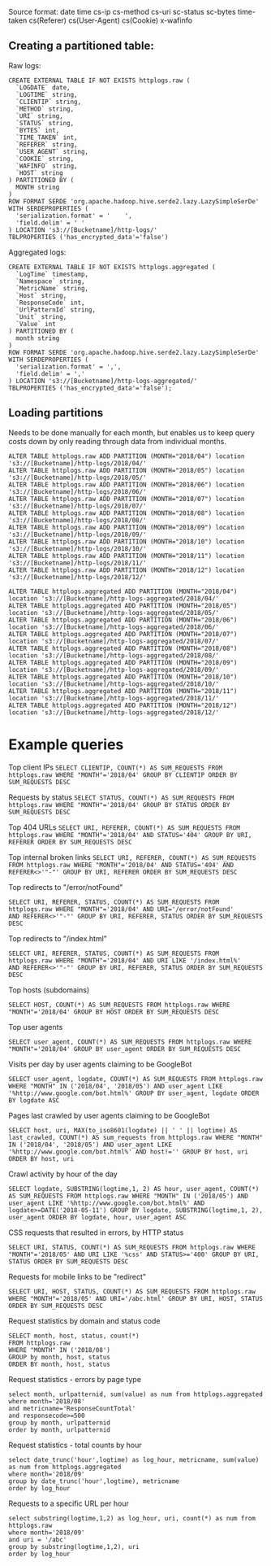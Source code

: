 Source format: date time cs-ip cs-method cs-uri sc-status sc-bytes time-taken cs(Referer) cs(User-Agent) cs(Cookie) x-wafinfo

## Creating a partitioned table:

Raw logs:

```
CREATE EXTERNAL TABLE IF NOT EXISTS httplogs.raw (
  `LOGDATE` date,
  `LOGTIME` string,
  `CLIENTIP` string,
  `METHOD` string,
  `URI` string,
  `STATUS` string,
  `BYTES` int,
  `TIME_TAKEN` int,
  `REFERER` string,
  `USER_AGENT` string,
  `COOKIE` string,
  `WAFINFO` string,
  `HOST` string 
) PARTITIONED BY (
  MONTH string
)
ROW FORMAT SERDE 'org.apache.hadoop.hive.serde2.lazy.LazySimpleSerDe'
WITH SERDEPROPERTIES (
  'serialization.format' = '	',
  'field.delim' = '	'
) LOCATION 's3://[Bucketname]/http-logs/'
TBLPROPERTIES ('has_encrypted_data'='false')
```

Aggregated logs:
```
CREATE EXTERNAL TABLE IF NOT EXISTS httplogs.aggregated (
  `LogTime` timestamp,
  `Namespace` string,
  `MetricName` string,
  `Host` string,
  `ResponseCode` int,
  `UrlPatternId` string,
  `Unit` string,
  `Value` int 
) PARTITIONED BY (
  month string 
)
ROW FORMAT SERDE 'org.apache.hadoop.hive.serde2.lazy.LazySimpleSerDe'
WITH SERDEPROPERTIES (
  'serialization.format' = ',',
  'field.delim' = ','
) LOCATION 's3://[Bucketname]/http-logs-aggregated/'
TBLPROPERTIES ('has_encrypted_data'='false');
```

## Loading partitions

Needs to be done manually for each month, but enables us to keep query costs down by only reading through data from individual months.

```  
ALTER TABLE httplogs.raw ADD PARTITION (MONTH="2018/04") location 's3://[Bucketname]/http-logs/2018/04/'
ALTER TABLE httplogs.raw ADD PARTITION (MONTH="2018/05") location 's3://[Bucketname]/http-logs/2018/05/'
ALTER TABLE httplogs.raw ADD PARTITION (MONTH="2018/06") location 's3://[Bucketname]/http-logs/2018/06/'
ALTER TABLE httplogs.raw ADD PARTITION (MONTH="2018/07") location 's3://[Bucketname]/http-logs/2018/07/'
ALTER TABLE httplogs.raw ADD PARTITION (MONTH="2018/08") location 's3://[Bucketname]/http-logs/2018/08/'
ALTER TABLE httplogs.raw ADD PARTITION (MONTH="2018/09") location 's3://[Bucketname]/http-logs/2018/09/'
ALTER TABLE httplogs.raw ADD PARTITION (MONTH="2018/10") location 's3://[Bucketname]/http-logs/2018/10/'
ALTER TABLE httplogs.raw ADD PARTITION (MONTH="2018/11") location 's3://[Bucketname]/http-logs/2018/11/'
ALTER TABLE httplogs.raw ADD PARTITION (MONTH="2018/12") location 's3://[Bucketname]/http-logs/2018/12/'
```

```
ALTER TABLE httplogs.aggregated ADD PARTITION (MONTH="2018/04") location 's3://[Bucketname]/http-logs-aggregated/2018/04/'
ALTER TABLE httplogs.aggregated ADD PARTITION (MONTH="2018/05") location 's3://[Bucketname]/http-logs-aggregated/2018/05/'
ALTER TABLE httplogs.aggregated ADD PARTITION (MONTH="2018/06") location 's3://[Bucketname]/http-logs-aggregated/2018/06/'
ALTER TABLE httplogs.aggregated ADD PARTITION (MONTH="2018/07") location 's3://[Bucketname]/http-logs-aggregated/2018/07/'
ALTER TABLE httplogs.aggregated ADD PARTITION (MONTH="2018/08") location 's3://[Bucketname]/http-logs-aggregated/2018/08/'
ALTER TABLE httplogs.aggregated ADD PARTITION (MONTH="2018/09") location 's3://[Bucketname]/http-logs-aggregated/2018/09/'
ALTER TABLE httplogs.aggregated ADD PARTITION (MONTH="2018/10") location 's3://[Bucketname]/http-logs-aggregated/2018/10/'
ALTER TABLE httplogs.aggregated ADD PARTITION (MONTH="2018/11") location 's3://[Bucketname]/http-logs-aggregated/2018/11/'
ALTER TABLE httplogs.aggregated ADD PARTITION (MONTH="2018/12") location 's3://[Bucketname]/http-logs-aggregated/2018/12/'
```

# Example queries

Top client IPs
```SELECT CLIENTIP, COUNT(*) AS SUM_REQUESTS FROM httplogs.raw WHERE "MONTH"='2018/04' GROUP BY CLIENTIP ORDER BY SUM_REQUESTS DESC```

Requests by status
```SELECT STATUS, COUNT(*) AS SUM_REQUESTS FROM httplogs.raw WHERE "MONTH"='2018/04' GROUP BY STATUS ORDER BY SUM_REQUESTS DESC```

Top 404 URLs
```SELECT URI, REFERER, COUNT(*) AS SUM_REQUESTS FROM httplogs.raw WHERE "MONTH"='2018/04' AND STATUS='404' GROUP BY URI, REFERER ORDER BY SUM_REQUESTS DESC```

Top internal broken links
```SELECT URI, REFERER, COUNT(*) AS SUM_REQUESTS FROM httplogs.raw WHERE "MONTH"='2018/04' AND STATUS='404' AND REFERER<>'"-"' GROUP BY URI, REFERER ORDER BY SUM_REQUESTS DESC```

Top redirects to "/error/notFound"
```
SELECT URI, REFERER, STATUS, COUNT(*) AS SUM_REQUESTS FROM httplogs.raw WHERE "MONTH"='2018/04' AND URI='/error/notFound' 
AND REFERER<>'"-"' GROUP BY URI, REFERER, STATUS ORDER BY SUM_REQUESTS DESC
```

Top redirects to "/index.html"
```
SELECT URI, REFERER, STATUS, COUNT(*) AS SUM_REQUESTS FROM httplogs.raw WHERE "MONTH"='2018/04' AND URI LIKE '/index.html%' 
AND REFERER<>'"-"' GROUP BY URI, REFERER, STATUS ORDER BY SUM_REQUESTS DESC
```

Top hosts (subdomains)
```
SELECT HOST, COUNT(*) AS SUM_REQUESTS FROM httplogs.raw WHERE "MONTH"='2018/04' GROUP BY HOST ORDER BY SUM_REQUESTS DESC
```

Top user agents
```
SELECT user_agent, COUNT(*) AS SUM_REQUESTS FROM httplogs.raw WHERE "MONTH"='2018/04' GROUP BY user_agent ORDER BY SUM_REQUESTS DESC
```

Visits per day by user agents claiming to be GoogleBot
```
SELECT user_agent, logdate, COUNT(*) AS SUM_REQUESTS FROM httplogs.raw WHERE "MONTH" IN ('2018/04', '2018/05') AND user_agent LIKE '%http://www.google.com/bot.html%' GROUP BY user_agent, logdate ORDER BY logdate ASC
```

Pages last crawled by user agents claiming to be GoogleBot
```
SELECT host, uri, MAX(to_iso8601(logdate) || ' ' || logtime) AS last_crawled, COUNT(*) AS sum_requests from httplogs.raw WHERE "MONTH" IN ('2018/04', '2018/05') AND user_agent LIKE '%http://www.google.com/bot.html%' AND host!='' GROUP BY host, uri ORDER BY host, uri
```

Crawl activity by hour of the day
```
SELECT logdate, SUBSTRING(logtime,1, 2) AS hour, user_agent, COUNT(*) AS SUM_REQUESTS FROM httplogs.raw WHERE "MONTH" IN ('2018/05') AND user_agent LIKE '%http://www.google.com/bot.html%' AND logdate>=DATE('2018-05-11') GROUP BY logdate, SUBSTRING(logtime,1, 2), user_agent ORDER BY logdate, hour, user_agent ASC
```

CSS requests that resulted in errors, by HTTP status
```
SELECT URI, STATUS, COUNT(*) AS SUM_REQUESTS FROM httplogs.raw WHERE "MONTH"='2018/05' AND URI LIKE '%css' AND STATUS>='400' GROUP BY URI, STATUS ORDER BY SUM_REQUESTS DESC
```

Requests for mobile links to be "redirect"
```
SELECT URI, HOST, STATUS, COUNT(*) AS SUM_REQUESTS FROM httplogs.raw WHERE "MONTH"='2018/05' AND URI='/abc.html' GROUP BY URI, HOST, STATUS ORDER BY SUM_REQUESTS DESC
```

Request statistics by domain and status code
```
SELECT month, host, status, count(*)
FROM httplogs.raw 
WHERE "MONTH" IN ('2018/08') 
GROUP by month, host, status
ORDER BY month, host, status
```

Request statistics - errors by page type
```
select month, urlpatternid, sum(value) as num from httplogs.aggregated
where month='2018/08'
and metricname='ResponseCountTotal'
and responsecode>=500
group by month, urlpatternid
order by month, urlpatternid
```

Request statistics - total counts by hour
```
select date_trunc('hour',logtime) as log_hour, metricname, sum(value) as num from httplogs.aggregated
where month='2018/09'
group by date_trunc('hour',logtime), metricname
order by log_hour
```

Requests to a specific URL per hour
```
select substring(logtime,1,2) as log_hour, uri, count(*) as num from httplogs.raw
where month='2018/09'
and uri = '/abc'
group by substring(logtime,1,2), uri
order by log_hour
```